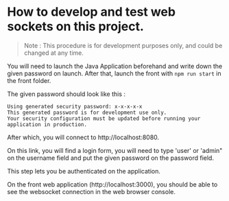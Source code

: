 # How to develop and test web sockets on this project.

> Note : This procedure is for development purposes only, and could be changed at any time.

You will need to launch the Java Application beforehand and write down the given password on launch.
After that, launch the front with ```npm run start``` in the front folder.

The given password should look like this :

```
Using generated security password: x-x-x-x-x
This generated password is for development use only. 
Your security configuration must be updated before running your application in production.
```

After which, you will connect to http://localhost:8080.

On this link, you will find a login form, you will need to type 'user' or 'admin" on the username field
and put the given password on the password field.

This step lets you be authenticated on the application.

On the front web application (http://localhost:3000), you should be able to see the websocket connection
in the web browser console.